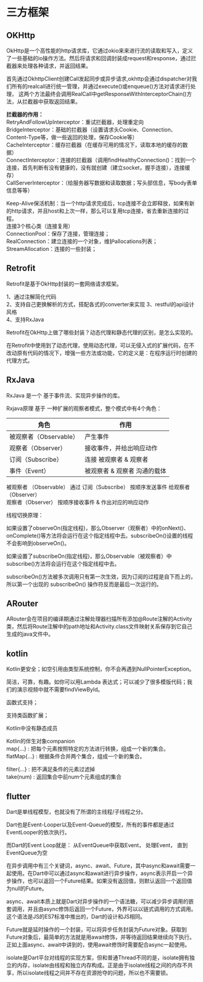# 三方框架

## OKHttp

OkHttp是一个高性能的http请求库，它通过okio来来进行流的读取和写入，定义了一些基础的io操作方法。然后将请求和回调封装成request和response，通过拦截器来处理各种请求，并返回结果。  

首先通过OkhttpClient创建Call发起同步或异步请求,okhttp会通过dispatcher对我们所有的realcall进行统一管理，并通过execute()或enqueue()方法对请求进行处理，
这两个方法最终会调用RealCall中getResponseWithInterceptorChain()方法，从拦截器中获取返回结果。

**拦截器的作用：**  
RetryAndFollowUpInterceptor：重试拦截器，处理重定向  
BridgeInterceptor：基础的拦截器（设置请求头Cookie、Connection、Content-Type等，做一些返回的处理，保存Cookie等）  
CacheInterceptor：缓存拦截器（在缓存可用的情况下，读取本地的缓存的数据）  
ConnectInterceptor：连接的拦截器（调用findHealthyConnection()：找到一个连接，首先判断有没有健康的，没有就创建（建立socket，握手连接），连接缓存）  
CallServerInterceptor：（给服务器写数据和读取数据；写头部信息，写body表单信息等等）  

Keep-Alive保活机制：当一个http请求完成后，tcp连接不会立即释放，如果有新的http请求，并且host和上次一样，那么可以复用tcp连接，省去重新连接的过程。  
连接3个核心类（连接复用）  
ConnectionPool：保存了连接，管理连接；  
RealConnection：建立连接的一个对象，维护allocations列表；  
StreamAllocation：连接的一些封装；

## Retrofit

Retrofit是基于OkHttp封装的一套网络请求框架。

1、通过注解简化代码  
2、支持自己更换解析的方式，搭配各式的converter来实现
3、restful的api设计风格  
4、支持RxJava  

Retrofit在OkHttp上做了哪些封装？动态代理和静态代理的区别，是怎么实现的。

在Retrofit中使用到了动态代理，使用动态代理，可以无侵入式的扩展代码，在不改动原有代码的情况下，增强一些方法或功能，它的定义是：在程序运行时创建的代理方式。

## RxJava

RxJava 是一个 基于事件流、实现异步操作的库。

Rxjava原理 基于 一种扩展的观察者模式，整个模式中有4个角色：  

|角色|作用|
|---|---|
|被观察者（Observable）|产生事件|
|观察者（Observer）|接收事件，并给出响应动作|	
|订阅（Subscribe）|连接 被观察者 & 观察者|
|事件（Event）|被观察者 & 观察者 沟通的载体|

被观察者 （Observable） 通过 订阅（Subscribe） 按顺序发送事件 给观察者 （Observer）  
观察者（Observer） 按顺序接收事件 & 作出对应的响应动作

线程切换原理：

如果设置了observeOn(指定线程)，那么Observer（观察者）中的onNext()、onComplete()等方法将会运行在这个指定线程中去。subscribeOn()设置的线程不会影响到observeOn()。

如果设置了subscribeOn(指定线程)，那么Observable（被观察者）中subscribe()方法将会运行在这个指定线程中去。

subscribeOn()方法被多次调用只有第一次生效，因为订阅的过程是自下而上的，所以第一个出现的 subscribeOn() 操作符反而是最后一次运行的。

## ARouter

ARouter会在项目的编译期通过注解处理器扫描所有添加@Route注解的Activity类，然后将Route注解中的path地址和Activity.class文件映射关系保存到它自己生成的java文件中。  

## kotlin

Kotlin更安全；如空引用由类型系统控制，你不会再遇到NullPointerException。

简洁，可靠，有趣。如你可以用Lambda 表达式；可以减少了很多模版代码；我们的演示视频中就不需要findViewById。

函数式支持；

支持类函数扩展；

Kotlin中没有静态成员

Kotlin的伴生对象companion  
map{...} : 把每个元素按照特定的方法进行转换，组成一个新的集合。  
flatMap{...} : 根据条件合并两个集合，组成一个新的集合。  

filter{...} : 把不满足条件的元素过滤掉  
take(num) : 返回集合中前num个元素组成的集合  

## flutter

Dart是单线程模型，也就没有了所谓的主线程/子线程之分。

Dart也是Event-Looper以及Event-Queue的模型，所有的事件都是通过EventLooper的依次执行。

而Dart的Event Loop就是： 从EventQueue中获取Event， 处理Event， 直到EventQueue为空

在异步调用中有三个关键词，async、await、Future，其中async和await需要一起使用。在Dart中可以通过async和await进行异步操作，async表示开启一个异步操作，也可以返回一个Future结果。如果没有返回值，则默认返回一个返回值为null的Future。

async、await本质上就是Dart对异步操作的一个语法糖，可以减少异步调用的嵌套调用，并且由async修饰后返回一个Future，外界可以以链式调用的方式调用。这个语法是JS的ES7标准中推出的，Dart的设计和JS相同。

Future就是延时操作的一个封装，可以将异步任务封装为Future对象。获取到Future对象后，最简单的方法就是用await修饰，并等待返回结果继续向下执行。正如上面async、await中讲到的，使用await修饰时需要配合async一起使用。

isolate是Dart平台对线程的实现方案，但和普通Thread不同的是，isolate拥有独立的内存，isolate由线程和独立内存构成。正是由于isolate线程之间的内存不共享，所以isolate线程之间并不存在资源抢夺的问题，所以也不需要锁。
